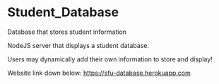 # Student_Database
Database that stores student information

NodeJS server that displays a student database. 

Users may dynamically add their own information to store and display!

Website link down below:
https://sfu-database.herokuapp.com
